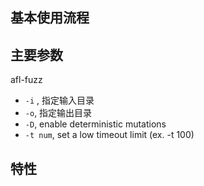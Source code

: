 ## 基本使用流程


## 主要参数
afl-fuzz
- `-i` , 指定输入目录
- `-o`, 指定输出目录
- `-D`, enable deterministic mutations
- `-t num`, set a low timeout limit (ex. -t 100)



## 特性
